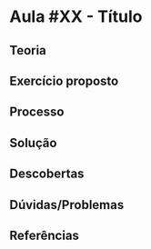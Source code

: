 # Aula #XX - Título
## Teoria
## Exercício proposto
## Processo
## Solução
## Descobertas
## Dúvidas/Problemas
## Referências